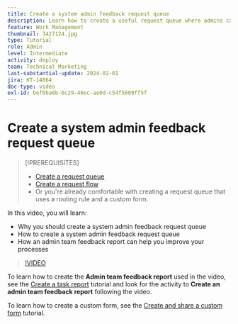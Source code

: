 ```yaml
---
title: Create a system admin feedback request queue
description: Learn how to create a useful request queue where admins can get feedback on workflows and processes.
feature: Work Management
thumbnail: 3427124.jpg
type: Tutorial
role: Admin
level: Intermediate
activity: deploy
team: Technical Marketing
last-substantial-update: 2024-02-01
jira: KT-14864
doc-type: video
exl-id: bef0ba6b-6c29-46ec-ae0d-c54f5609ff5f
---
```

# Create a system admin feedback request queue

>[!PREREQUISITES]
>
>* [Create a request queue](https://experienceleague.adobe.com/docs/workfront-learn/tutorials-workfront/manage-work/request-queues/create-a-request-queue.html)
>* [Create a request flow](https://experienceleague.adobe.com/docs/workfront-learn/tutorials-workfront/manage-work/request-queues/create-a-request-flow.html)
>* Or you're already comfortable with creating a request queue that uses a routing rule and a custom form.


In this video, you will learn:

* Why you should create a system admin feedback request queue
* How to create a system admin feedback request queue
* How an admin team feedback report can help you improve your processes

>[!VIDEO](https://video.tv.adobe.com/v/3427124/?quality=12&learn=on)

To learn how to create the **Admin team feedback report** used in the video, see the [Create a task report](https://experienceleague.adobe.com/docs/workfront-learn/tutorials-workfront/reporting/basic-reporting/create-a-task-report.html?lang=en) tutorial and look for the activity to **Create an admin team feedback report** following the video. 

To learn how to create a custom form, see the [Create and share a custom form](https://experienceleague.adobe.com/docs/workfront-learn/tutorials-workfront/custom-data/custom-forms/custom-forms-creating-and-sharing-a-custom-form.html) tutorial.
